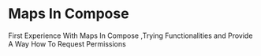 #  Maps In Compose
First Experience With Maps In Compose ,Trying Functionalities and Provide A Way How To Request Permissions 
